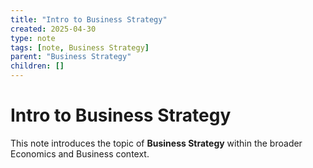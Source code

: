 ```yaml
---
title: "Intro to Business Strategy"
created: 2025-04-30
type: note
tags: [note, Business Strategy]
parent: "Business Strategy"
children: []
---
```


# Intro to Business Strategy

This note introduces the topic of **Business Strategy** within the broader Economics and Business context.

